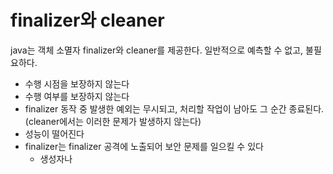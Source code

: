 # finalizer와 cleaner
java는 객체 소멸자 finalizer와 cleaner를 제공한다. 일반적으로 예측할 수 없고, 불필요하다.
- 수행 시점을 보장하지 않는다
- 수행 여부를 보장하지 않는다
- finalizer 동작 중 발생한 예외는 무시되고, 처리할 작업이 남아도 그 순간 종료된다. (cleaner에서는 이러한 문제가 발생하지 않는다)
- 성능이 떨어진다
- finalizer는 finalizer 공격에 노출되어 보안 문제를 일으킬 수 있다
  - 생성자나 

